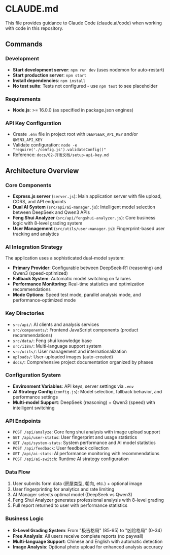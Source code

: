# CLAUDE.md

This file provides guidance to Claude Code (claude.ai/code) when working with code in this repository.

## Commands

### Development
- **Start development server**: `npm run dev` (uses nodemon for auto-restart)
- **Start production server**: `npm start`
- **Install dependencies**: `npm install`
- **No test suite**: Tests not configured - use `npm test` to see placeholder

### Requirements
- **Node.js**: >= 16.0.0 (as specified in package.json engines)

### API Key Configuration
- Create `.env` file in project root with `DEEPSEEK_API_KEY` and/or `QWEN3_API_KEY`
- Validate configuration: `node -e "require('./config.js').validateConfig()"`
- Reference: `docs/02-开发文档/setup-api-key.md`

## Architecture Overview

### Core Components
- **Express.js server** (`server.js`): Main application server with file upload, CORS, and API endpoints
- **Dual AI System** (`src/api/ai-manager.js`): Intelligent model selection between DeepSeek and Qwen3 APIs
- **Feng Shui Analyzer** (`src/api/fengshui-analyzer.js`): Core business logic with 8-level grading system
- **User Management** (`src/utils/user-manager.js`): Fingerprint-based user tracking and analytics

### AI Integration Strategy
The application uses a sophisticated dual-model system:
- **Primary Provider**: Configurable between DeepSeek-R1 (reasoning) and Qwen3 (speed-optimized)
- **Fallback System**: Automatic model switching on failures
- **Performance Monitoring**: Real-time statistics and optimization recommendations
- **Mode Options**: Speed test mode, parallel analysis mode, and performance-optimized mode

### Key Directories
- `src/api/`: AI clients and analysis services
- `src/components/`: Frontend JavaScript components (product recommendations)
- `src/data/`: Feng shui knowledge base
- `src/i18n/`: Multi-language support system
- `src/utils/`: User management and internationalization
- `uploads/`: User-uploaded images (auto-created)
- `docs/`: Comprehensive project documentation organized by phases

### Configuration System
- **Environment Variables**: API keys, server settings via `.env`
- **AI Strategy Config** (`config.js`): Model selection, fallback behavior, and performance settings
- **Multi-model Support**: DeepSeek (reasoning) + Qwen3 (speed) with intelligent switching

### API Endpoints
- `POST /api/analyze`: Core feng shui analysis with image upload support
- `GET /api/user-status`: User fingerprint and usage statistics
- `GET /api/system-stats`: System performance and AI model statistics
- `POST /api/feedback`: User feedback collection
- `GET /api/ai-stats`: AI performance monitoring with recommendations
- `POST /api/ai-switch`: Runtime AI strategy configuration

### Data Flow
1. User submits form data (房屋类型, 朝向, etc.) + optional image
2. User fingerprinting for analytics and rate limiting
3. AI Manager selects optimal model (DeepSeek vs Qwen3)
4. Feng Shui Analyzer generates professional analysis with 8-level grading
5. Full report returned to user with performance statistics

### Business Logic
- **8-Level Grading System**: From "极吉格局" (85-95) to "凶险格局" (0-34)
- **Free Analysis**: All users receive complete reports (no paywall)
- **Multi-language Support**: Chinese and English with automatic detection
- **Image Analysis**: Optional photo upload for enhanced analysis accuracy